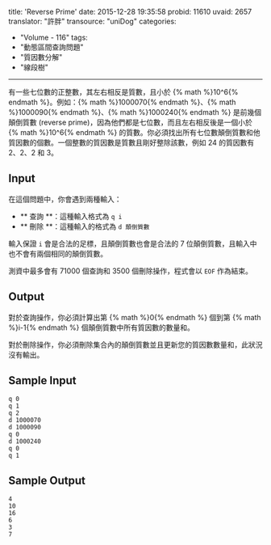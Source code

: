 title: 'Reverse Prime'
date: 2015-12-28 19:35:58
probid: 11610
uvaid: 2657
translator: "許胖"
transource: "uniDog"
categories:
- "Volume - 116"
tags:
- "動態區間查詢問題"
- "質因數分解"
- "線段樹"
---

有一些七位數的正整數，其左右相反是質數，且小於 {% math %}10^6{% endmath %}。例如：{% math %}1000070{% endmath %}、{% math %}1000090{% endmath %}、{% math %}1000240{% endmath %} 是前幾個顛倒質數 (reverse prime)，因為他們都是七位數，而且左右相反後是一個小於 {% math %}10^6{% endmath %} 的質數。你必須找出所有七位數顛倒質數和他質因數的個數。一個整數的質因數是質數且剛好整除該數，例如 24 的質因數有 2、2、2 和 3。

<!-- more -->

## Input ##

在這個問題中，你會遇到兩種輸入：

- ** 查詢 **：這種輸入格式為 `q i`
- ** 刪除 **：這種輸入的格式為 `d 顛倒質數`

輸入保證 `i` 會是合法的足標，且顛倒質數也會是合法的 7 位顛倒質數，且輸入中也不會有兩個相同的顛倒質數。

測資中最多會有 71000 個查詢和 3500 個刪除操作，程式會以 `EOF` 作為結束。

## Output ##

對於查詢操作，你必須計算出第 {% math %}0{% endmath %} 個到第 {% math %}i-1{% endmath %} 個顛倒質數中所有質因數的數量和。

對於刪除操作，你必須刪除集合內的顛倒質數並且更新您的質因數數量和，此狀況沒有輸出。

## Sample Input ##

	q 0
	q 1
	q 2
	d 1000070
	d 1000090
	q 0
	d 1000240
	q 0
	q 1

## Sample Output ##

	4
	10
	16
	6
	3
	7